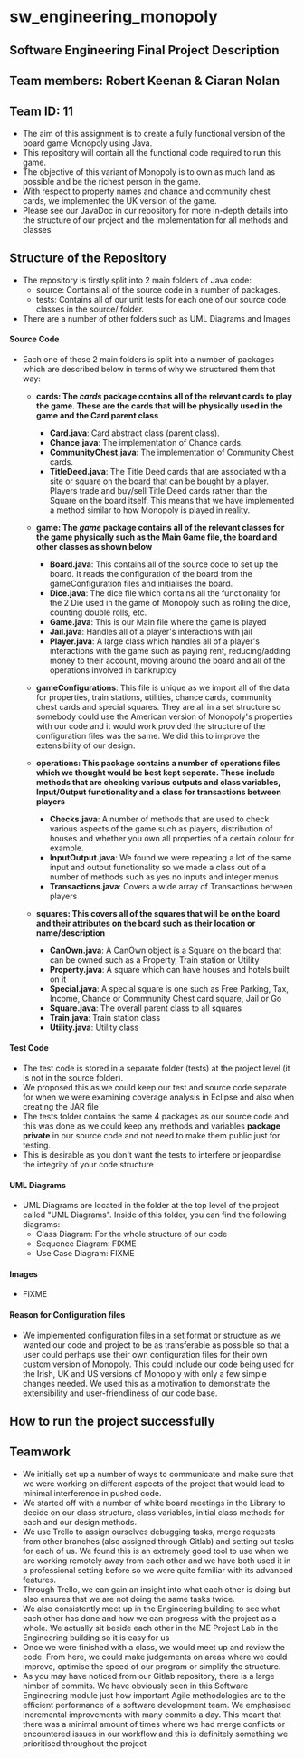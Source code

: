 # sw_engineering_monopoly
## Software Engineering Final Project Description
## Team members: Robert Keenan & Ciaran Nolan
## Team ID: 11

* The aim of this assignment is to create a fully functional version of the board game Monopoly using Java.
* This repository will contain all the functional code required to run this game.
* The objective of this variant of Monopoly is to own as much land as possible and be the richest person in the game.
* With respect to property names and chance and community chest cards, we implemented the UK version of the game. 
* Please see our JavaDoc in our repository for more in-depth details into the structure of our project and the implementation for all methods and classes
## Structure of the Repository

* The repository is firstly split into 2 main folders of Java code:
	* source: Contains all of the source code in a number of packages.
	* tests: Contains all of our unit tests for each one of our source code classes in the source/ folder.
* There are a number of other folders such as UML Diagrams and Images
#### Source Code 
* Each one of these 2 main folders is split into a number of packages which are described below in terms of why we structured them that way:
	* **cards: The *cards* package contains all of the relevant cards to play the game. These are the cards that will be physically used in the game and the Card parent class**
		* **Card.java**: Card abstract class (parent class).
		* **Chance.java**: The implementation of Chance cards.
		* **CommunityChest.java**: The implementation of Community Chest cards.
		* **TitleDeed.java**: The Title Deed cards that are associated with a site or square on the board that can be bought by a player. Players trade and buy/sell Title Deed cards rather than the Square on the board itself. This means that we have implemented a method similar to how Monopoly is played in reality.
	
	* **game: The *game* package contains all of the relevant classes for the game physically such as the Main Game file, the board and other classes as shown below**
		* **Board.java**: This contains all of the source code to set up the board. It reads the configuration of the board from the gameConfiguration files and initialises the board. 
		* **Dice.java**: The dice file which contains all the functionality for the 2 Die used in the game of Monopoly such as rolling the dice, counting double rolls, etc.
		* **Game.java**: This is our Main file where the game is played
		* **Jail.java**: Handles all of a player's interactions with jail
		* **Player.java**: A large class which handles all of a player's interactions with the game such as paying rent, reducing/adding money to their account, moving around the board and all of the operations involved in bankruptcy
	
	* **gameConfigurations**: This file is unique as we import all of the data for properties, train stations, utilities, chance cards, community chest cards and special squares. They are all in a set structure so somebody could use the American version of Monopoly's properties with our code and it would work provided the structure of the configuration files was the same. We did this to improve the extensibility of our design.
	
	* **operations: This package contains a number of operations files which we thought would be best kept seperate. These include methods that are checking various outputs and class variables, Input/Output functionality and a class for transactions between players**
		* **Checks.java**: A number of methods that are used to check various aspects of the game such as players, distribution of houses and whether you own all properties of a certain colour for example.
		* **InputOutput.java**: We found we were repeating a lot of the same input and output functionality so we made a class out of a number of methods such as yes no inputs and integer menus
		* **Transactions.java**: Covers a wide array of Transactions between players
	* **squares: This covers all of the squares that will be on the board and their attributes on the board such as their location or name/description**
		* **CanOwn.java**: A CanOwn object is a Square on the board that can be owned such as a Property, Train station or Utility
		* **Property.java**: A square which can have houses and hotels built on it
		* **Special.java**: A special square is one such as Free Parking, Tax, Income, Chance or Commnunity Chest card square, Jail or Go
		* **Square.java**: The overall parent class to all squares
		* **Train.java**: Train station class
		* **Utility.java**: Utility class

#### Test Code
* The test code is stored in a separate folder (tests) at the project level (it is not in the source folder). 
* We proposed this as we could keep our test and source code separate for when we were examining coverage analysis in Eclipse and also when creating the JAR file
* The tests folder contains the same 4 packages as our source code and this was done as we could keep any methods and variables **package private** in our source code and not need to make them public just for testing.
* This is desirable as you don't want the tests to interfere or jeopardise the integrity of your code structure
#### UML Diagrams 
* UML Diagrams are located in the folder at the top level of the project called "UML Diagrams". Inside of this folder, you can find the following diagrams:
	* Class Diagram: For the whole structure of our code
	* Sequence Diagram: FIXME
	* Use Case Diagram: FIXME
#### Images
* FIXME
#### Reason for Configuration files
* We implemented configuration files in a set format or structure as we wanted our code and project to be as transferable as possible so that a user could perhaps use their own configuration files for their own custom version of Monopoly. This could include our code being used for the Irish, UK and US versions of Monopoly with only a few simple changes needed. We used this as a motivation to demonstrate the extensibility and user-friendliness of our code base. 

## How to run the project successfully
		
## Teamwork
* We initially set up a number of ways to communicate and make sure that we were working on different aspects of the project that would lead to minimal interference in pushed code.
* We started off with a number of white board meetings in the Library to decide on our class structure, class variables, initial class methods for each and our design methods.
* We use Trello to assign ourselves debugging tasks, merge requests from other branches (also assigned through Gitlab) and setting out tasks for each of us. We found this is an extremely good tool to use when we are working remotely away from each other and we have both used it in a professional setting before so we were quite familiar with its advanced features.
* Through Trello, we can gain an insight into what each other is doing but also ensures that we are not doing the same tasks twice.
* We also consistently meet up in the Engineering building to see what each other has done and how we can progress with the project as a whole. We actually sit beside each other in the ME Project Lab in the Engineering building so it is easy for us 
* Once we were finished with a class, we would meet up and review the code. From here, we could make judgements on areas where we could improve, optimise the speed of our program or simplify the structure.
* As you may have noticed from our Gitlab repository, there is a large nimber of commits. We have obviously seen in this Software Engineering module just how important Agile methodologies are to the efficient performance of a software development team. We emphasised incremental improvements with many commits a day. This meant that there was a minimal amount of times where we had merge conflicts or encountered issues in our workflow and this is definitely something we prioritised throughout the project

		

